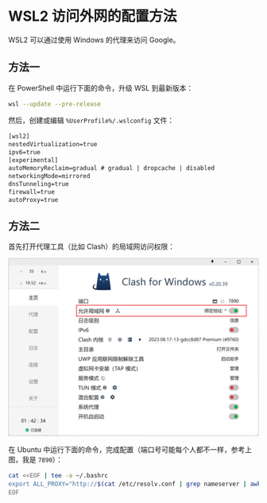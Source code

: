 # WSL2 访问外网的配置方法

WSL2 可以通过使用 Windows 的代理来访问 Google。

## 方法一

在 PowerShell 中运行下面的命令，升级 WSL 到最新版本：

```bash
wsl --update --pre-release
```

然后，创建或编辑 `%UserProfile%/.wslconfig` 文件：

```
[wsl2]
nestedVirtualization=true
ipv6=true
[experimental]
autoMemoryReclaim=gradual # gradual | dropcache | disabled
networkingMode=mirrored
dnsTunneling=true
firewall=true
autoProxy=true
```

## 方法二

首先打开代理工具（比如 Clash）的局域网访问权限：

![alt text](../_static/images/wsl2-access-google.png)

在 Ubuntu 中运行下面的命令，完成配置（端口号可能每个人都不一样，参考上图，我是 `7890`）：

```bash
cat <<EOF | tee -a ~/.bashrc
export ALL_PROXY="http://$(cat /etc/resolv.conf | grep nameserver | awk '{print $2}'):7890"
EOF
```
